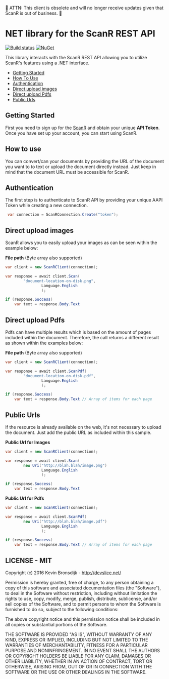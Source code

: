 📢 ATTN: This client is obsolete and will no longer receive updates given that ScanR is out of business. 📢 

NET library for the ScanR REST API 
=============
[![Build status](https://ci.appveyor.com/api/projects/status/thx1if2dk5pa4y6k?svg=true)](https://ci.appveyor.com/project/Kevin-Bronsdijk/scanr-net) [![NuGet](https://img.shields.io/nuget/v/scanr-net.svg?maxAge=2592000)](https://www.nuget.org/packages/scanr-net/)


This library interacts with the ScanR REST API allowing you to utilize ScanR's features using a .NET interface. 

* [Getting Started](#getting-started)
* [How To Use](#how-to-use)
* [Authentication](#authentication)
* [Direct upload images](#direct-upload-images)
* [Direct upload Pdfs](#direct-upload-pdfs)
* [Public Urls](#public-urls)

## Getting Started

First you need to sign up for the [ScanR](https://scanr.xyz/) and obtain your unique **API Token**. Once you have set up your account, you can start using ScanR.

## How to use

You can convert/can your documents by providing the URL of the document you want to  to text or upload the document directly instead. Just keep in mind that the document URL must be accessible for ScanR. 

## Authentication

The first step is to authenticate to ScanR API by providing your unique AAPI Token while creating a new connection.

```C#
 var connection = ScanRConnection.Create("token");
```

## Direct upload images

ScanR allows you to easily upload your images as can be seen within the example below:

**File path** (Byte array also supported)

```C#
var client = new ScanRClient(connection);

var response = await client.Scan(
		"document-location-on-disk.png",
                Language.English
                );

if (response.Success)
    var text = response.Body.Text
```

## Direct upload Pdfs

Pdfs can have multiple results which is based on the amount of pages included within the document. Therefore, the call returns a different result as shown within the examples below:

**File path** (Byte array also supported)

```C#
var client = new ScanRClient(connection);

var response = await client.ScanPdf(
		"document-location-on-disk.pdf",
                Language.English
                );

if (response.Success)
    var text = response.Body.Text // Array of items for each page
```

## Public Urls
If the resource is already available on the web, it's not necessary to upload the document. Just add the public URL as included within this sample. 

**Public Url for Images** 

```C#
var client = new ScanRClient(connection);

var response = await client.Scan(
		new Uri("http://blah.blah/image.png")
                Language.English
                );

if (response.Success)
    var text = response.Body.Text
```

**Public Url for Pdfs** 

```C#
var client = new ScanRClient(connection);

var response = await client.ScanPdf(
		new Uri("http://blah.blah/image.pdf")
                Language.English
                );

if (response.Success)
    var text = response.Body.Text // Array of items for each page
```

## LICENSE - MIT

Copyright (c) 2016 Kevin Bronsdijk - http://devslice.net/

Permission is hereby granted, free of charge, to any person
obtaining a copy of this software and associated documentation
files (the "Software"), to deal in the Software without
restriction, including without limitation the rights to use,
copy, modify, merge, publish, distribute, sublicense, and/or sell
copies of the Software, and to permit persons to whom the
Software is furnished to do so, subject to the following
conditions:

The above copyright notice and this permission notice shall be
included in all copies or substantial portions of the Software.

THE SOFTWARE IS PROVIDED "AS IS", WITHOUT WARRANTY OF ANY KIND,
EXPRESS OR IMPLIED, INCLUDING BUT NOT LIMITED TO THE WARRANTIES
OF MERCHANTABILITY, FITNESS FOR A PARTICULAR PURPOSE AND
NONINFRINGEMENT. IN NO EVENT SHALL THE AUTHORS OR COPYRIGHT
HOLDERS BE LIABLE FOR ANY CLAIM, DAMAGES OR OTHER LIABILITY,
WHETHER IN AN ACTION OF CONTRACT, TORT OR OTHERWISE, ARISING
FROM, OUT OF OR IN CONNECTION WITH THE SOFTWARE OR THE USE OR
OTHER DEALINGS IN THE SOFTWARE.
